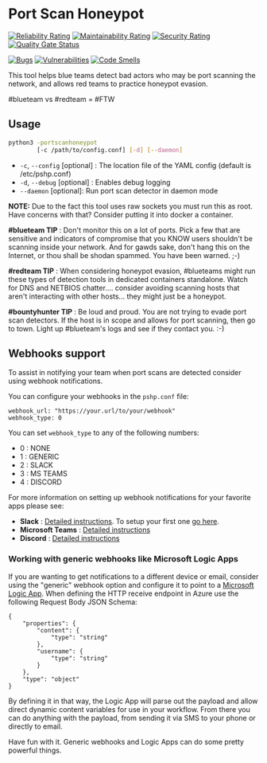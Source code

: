 # Port Scan Honeypot
[![Reliability Rating](https://sonarcloud.io/api/project_badges/measure?project=pshp-github&metric=reliability_rating)](https://sonarcloud.io/dashboard?id=pshp-github)
[![Maintainability Rating](https://sonarcloud.io/api/project_badges/measure?project=pshp-github&metric=sqale_rating)](https://sonarcloud.io/dashboard?id=pshp-github)
[![Security Rating](https://sonarcloud.io/api/project_badges/measure?project=pshp-github&metric=security_rating)](https://sonarcloud.io/dashboard?id=pshp-github)
[![Quality Gate Status](https://sonarcloud.io/api/project_badges/measure?project=pshp-github&metric=alert_status)](https://sonarcloud.io/dashboard?id=pshp-github)

[![Bugs](https://sonarcloud.io/api/project_badges/measure?project=pshp-github&metric=bugs)](https://sonarcloud.io/dashboard?id=pshp-github)
[![Vulnerabilities](https://sonarcloud.io/api/project_badges/measure?project=pshp-github&metric=vulnerabilities)](https://sonarcloud.io/dashboard?id=pshp-github)
[![Code Smells](https://sonarcloud.io/api/project_badges/measure?project=pshp-github&metric=code_smells)](https://sonarcloud.io/dashboard?id=pshp-github)

This tool helps blue teams detect bad actors who may be port scanning the network, and allows red teams to practice honeypot evasion. 

#blueteam vs #redteam = #FTW

## Usage
```bash 
python3 -portscanhoneypot  
        [-c /path/to/config.conf] [-d] [--daemon]
```

* `-c`, `--config` [optional] : The location file of the YAML config (default is /etc/pshp.conf)
* `-d`, `--debug` [optional] : Enables debug logging
* `--daemon` [optional]: Run port scan detector in daemon mode

**NOTE:** Due to the fact this tool uses raw sockets you must run this as root. Have concerns with that? Consider putting it into docker a container.

**#blueteam TIP** : Don't monitor this on a lot of ports. Pick a few that are sensitive and indicators of compromise that you KNOW users shouldn't be scanning inside your network. And for gawds sake, don't hang this on the Internet, or thou shall be shodan spammed. You have been warned. ;-)

**#redteam TIP** : When considering honeypot evasion, #blueteams might run these types of detection tools in dedicated containers standalone. Watch for DNS and NETBIOS chatter.... consider avoiding scanning hosts that aren't interacting with other hosts... they might just be a honeypot.

**#bountyhunter TIP** : Be loud and proud. You are not trying to evade port scan detectors. If the host is in scope and allows for port scanning, then go to town. Light up #blueteam's logs and see if they contact you. :-) 

## Webhooks support
To assist in notifying your team when port scans are detected consider using webhook notifications.

You can configure your webhooks in the `pshp.conf` file:

```
webhook_url: "https://your.url/to/your/webhook"
webhook_type: 0
```

You can set `webhook_type` to any of the following numbers:
* 0 : NONE
* 1 : GENERIC
* 2 : SLACK
* 3 : MS TEAMS
* 4 : DISCORD

For more information on setting up webhook notifications for your favorite apps please see:
* **Slack** : [Detailed instructions](https://api.slack.com/messaging/webhooks). To setup your first one [go here](https://my.slack.com/services/new/incoming-webhook/).
* **Microsoft Teams** : [Detailed instructions](https://docs.microsoft.com/en-us/microsoftteams/platform/webhooks-and-connectors/how-to/add-incoming-webhook)
* **Discord** : [Detailed instructions](https://support.discord.com/hc/en-us/articles/228383668-Intro-to-Webhooks)

### Working with generic webhooks like Microsoft Logic Apps
If you are wanting to get notifications to a different device or email, consider using the "generic" webhook option and configure it to point to a [Microsoft Logic App](https://azure.microsoft.com/en-us/services/logic-apps/). When defining the HTTP receive endpoint in Azure use the following Request Body JSON Schema:

```
{
    "properties": {
        "content": {
            "type": "string"
        },
        "username": {
            "type": "string"
        }
    },
    "type": "object"
}
```

By defining it in that way, the Logic App will parse out the payload and allow direct dynamic content variables for use in your workflow. From there you can do anything with the payload, from sending it via SMS to your phone or directly to email.

Have fun with it. Generic webhooks and Logic Apps can do some pretty powerful things.